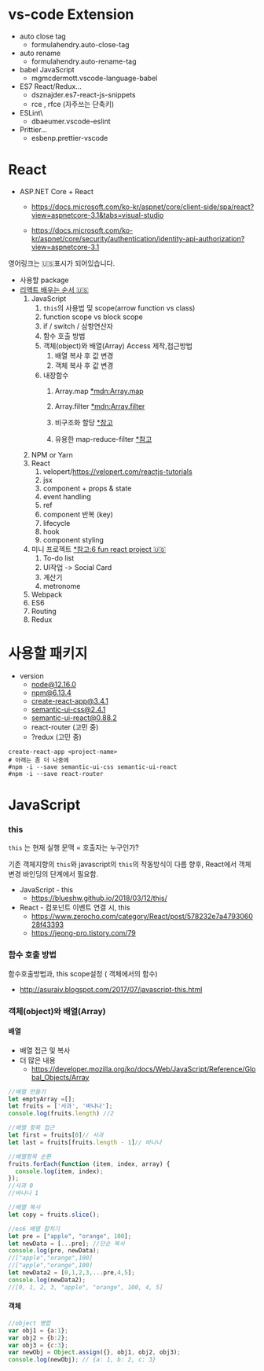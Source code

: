 # vs-code Extension

- auto close tag
  - formulahendry.auto-close-tag
- auto rename
  - formulahendry.auto-rename-tag
- babel JavaScript
  - mgmcdermott.vscode-language-babel
- ES7 React/Redux... 
  - dsznajder.es7-react-js-snippets
  - rce , rfce (자주쓰는 단축키)
- ESLint\
  - dbaeumer.vscode-eslint
- Prittier...
  - esbenp.prettier-vscode

# React

- ASP.NET Core + React
  - https://docs.microsoft.com/ko-kr/aspnet/core/client-side/spa/react?view=aspnetcore-3.1&tabs=visual-studio

  - https://docs.microsoft.com/ko-kr/aspnet/core/security/authentication/identity-api-authorization?view=aspnetcore-3.1

영어링크는 :us:표시가 되어있습니다.

- 사용할 package
- [리액트 배우는 순서 :us:](https://daveceddia.com/timeline-for-learning-react/)
  1. JavaScript
     1. `this`의 사용법 및 scope(arrow function vs class)
     2. function scope vs block scope
     3. if / switch / 삼항연산자
     4. 함수 호출 방법
     5. 객체(object)와 배열(Array) Access 제작,접근방법
        1. 배열 복사 후 값 변경
        2. 객체 복사 후 값 변경
     6. 내장함수
        1. Array.map [\*mdn:Array.map](https://developer.mozilla.org/ko/docs/Web/JavaScript/Reference/Global_Objects/Array/map)
        
        2. Array.filter [\*mdn:Array.filter](https://developer.mozilla.org/ko/docs/Web/JavaScript/Reference/Global_Objects/Array/filter)
        
        3. 비구조화 할당 [\*참고](https://velog.io/@public_danuel/destructuring-assignment)
        4. 유용한 map-reduce-filter [\*참고](https://medium.com/@Dongmin_Jang/javascript-15가지-유용한-map-reduce-filter-bfbc74f0debd)
  2. NPM or Yarn
  3. React
     1. velopert/https://velopert.com/reactjs-tutorials
     2. jsx
     3. component + props & state
     4. event handling
     5. ref
     6. component 반복 (key)
     7. lifecycle
     8. hook
     9. component styling
  4. 미니 프로젝트 [\*참고:6 fun react project​ :us:](https://daveceddia.com/react-practice-projects/)
     1. To-do list
     2. UI작업 -> Social Card
     3. 계산기
     4. metronome
  5. Webpack
  6. ES6
  7. Routing
  8. Redux

# 사용할 패키지

- version
  - node@12.16.0
  - npm@6.13.4
  - create-react-app@3.4.1
  - semantic-ui-css@2.4.1
  - semantic-ui-react@0.88.2
  - react-router (고민 중)
  - ?redux (고민 중)

```shell
create-react-app <project-name>
# 아래는 좀 더 나중에
#npm -i --save semantic-ui-css semantic-ui-react
#npm -i --save react-router
```



# JavaScript

### this

`this` 는 현재 실행 문맥 = 호출자는 누구인가?

기존 객체지향의 `this`와 javascript의 `this`의 작동방식이 다름 향후, React에서 객체 변경 바인딩의 단계에서 필요함.

- JavaScript - this
  - https://blueshw.github.io/2018/03/12/this/
- React - 컴포넌트 이벤트 연결 시, this
  - https://www.zerocho.com/category/React/post/578232e7a479306028f43393
  - https://jeong-pro.tistory.com/79

### 함수 호출 방법

함수호출방법과, this scope설정 ( 객체에서의 함수)

- http://asuraiv.blogspot.com/2017/07/javascript-this.html

### 객체(object)와 배열(Array)
#### 배열
- 배열 접근 및 복사
- 더 많은 내용
  - https://developer.mozilla.org/ko/docs/Web/JavaScript/Reference/Global_Objects/Array

```js
//배열 만들기
let emptyArray =[];
let fruits = ['사과', '바나나'];
console.log(fruits.length) //2

//배열 항목 접근
let first = fruits[0]// 사과
let last = fruits[fruits.length - 1]// 바나나

//배열항목 순환
fruits.forEach(function (item, index, array) {
  console.log(item, index);
});
//사과 0
//바나나 1

//배열 복사
let copy = fruits.slice();

//es6 배열 합치기
let pre = ["apple", "orange", 100];
let newData = [...pre]; //단순 복사
console.log(pre, newData);
//["apple","orange",100]
//["apple","orange",100]
let newData2 = [0,1,2,3,...pre,4,5];
console.log(newData2);
//[0, 1, 2, 3, "apple", "orange", 100, 4, 5]
```

#### 객체

```js
//object 병합
var obj1 = {a:1};
var obj2 = {b:2};
var obj3 = {c:3};
var newObj = Object.assign({}, obj1, obj2, obj3);
console.log(newObj); // {a: 1, b: 2, c: 3}
```


